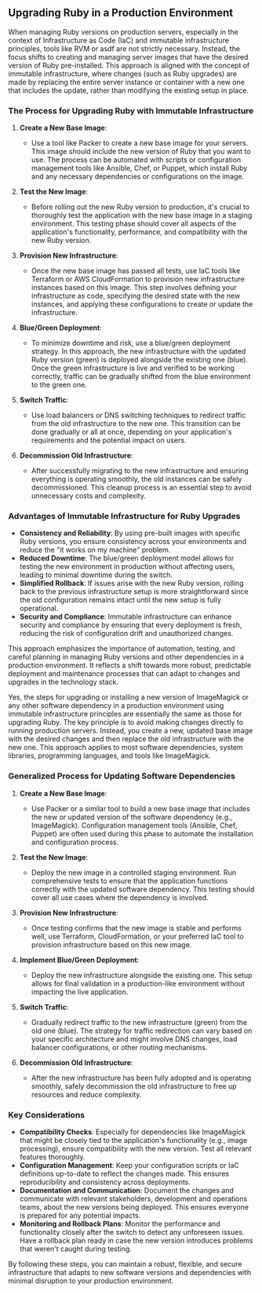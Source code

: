 ## Upgrading Ruby in a Production Environment

When managing Ruby versions on production servers, especially in the context of Infrastructure as Code (IaC) and immutable infrastructure principles, tools like RVM or asdf are not strictly necessary. Instead, the focus shifts to creating and managing server images that have the desired version of Ruby pre-installed. This approach is aligned with the concept of immutable infrastructure, where changes (such as Ruby upgrades) are made by replacing the entire server instance or container with a new one that includes the update, rather than modifying the existing setup in place.

### The Process for Upgrading Ruby with Immutable Infrastructure

1. **Create a New Base Image**:

   - Use a tool like Packer to create a new base image for your servers. This image should include the new version of Ruby that you want to use. The process can be automated with scripts or configuration management tools like Ansible, Chef, or Puppet, which install Ruby and any necessary dependencies or configurations on the image.

2. **Test the New Image**:

   - Before rolling out the new Ruby version to production, it's crucial to thoroughly test the application with the new base image in a staging environment. This testing phase should cover all aspects of the application's functionality, performance, and compatibility with the new Ruby version.

3. **Provision New Infrastructure**:

   - Once the new base image has passed all tests, use IaC tools like Terraform or AWS CloudFormation to provision new infrastructure instances based on this image. This step involves defining your infrastructure as code, specifying the desired state with the new instances, and applying these configurations to create or update the infrastructure.

4. **Blue/Green Deployment**:

   - To minimize downtime and risk, use a blue/green deployment strategy. In this approach, the new infrastructure with the updated Ruby version (green) is deployed alongside the existing one (blue). Once the green infrastructure is live and verified to be working correctly, traffic can be gradually shifted from the blue environment to the green one.

5. **Switch Traffic**:

   - Use load balancers or DNS switching techniques to redirect traffic from the old infrastructure to the new one. This transition can be done gradually or all at once, depending on your application's requirements and the potential impact on users.

6. **Decommission Old Infrastructure**:
   - After successfully migrating to the new infrastructure and ensuring everything is operating smoothly, the old instances can be safely decommissioned. This cleanup process is an essential step to avoid unnecessary costs and complexity.

### Advantages of Immutable Infrastructure for Ruby Upgrades

- **Consistency and Reliability**: By using pre-built images with specific Ruby versions, you ensure consistency across your environments and reduce the "it works on my machine" problem.
- **Reduced Downtime**: The blue/green deployment model allows for testing the new environment in production without affecting users, leading to minimal downtime during the switch.
- **Simplified Rollback**: If issues arise with the new Ruby version, rolling back to the previous infrastructure setup is more straightforward since the old configuration remains intact until the new setup is fully operational.
- **Security and Compliance**: Immutable infrastructure can enhance security and compliance by ensuring that every deployment is fresh, reducing the risk of configuration drift and unauthorized changes.

This approach emphasizes the importance of automation, testing, and careful planning in managing Ruby versions and other dependencies in a production environment. It reflects a shift towards more robust, predictable deployment and maintenance processes that can adapt to changes and upgrades in the technology stack.

Yes, the steps for upgrading or installing a new version of ImageMagick or any other software dependency in a production environment using immutable infrastructure principles are essentially the same as those for upgrading Ruby. The key principle is to avoid making changes directly to running production servers. Instead, you create a new, updated base image with the desired changes and then replace the old infrastructure with the new one. This approach applies to most software dependencies,  system libraries, programming languages, and tools like ImageMagick.

### Generalized Process for Updating Software Dependencies

1. **Create a New Base Image**:

   - Use Packer or a similar tool to build a new base image that includes the new or updated version of the software dependency (e.g., ImageMagick). Configuration management tools (Ansible, Chef, Puppet) are often used during this phase to automate the installation and configuration process.

2. **Test the New Image**:

   - Deploy the new image in a controlled staging environment. Run comprehensive tests to ensure that the application functions correctly with the updated software dependency. This testing should cover all use cases where the dependency is involved.

3. **Provision New Infrastructure**:

   - Once testing confirms that the new image is stable and performs well, use Terraform, CloudFormation, or your preferred IaC tool to provision infrastructure based on this new image.

4. **Implement Blue/Green Deployment**:

   - Deploy the new infrastructure alongside the existing one. This setup allows for final validation in a production-like environment without impacting the live application.

5. **Switch Traffic**:

   - Gradually redirect traffic to the new infrastructure (green) from the old one (blue). The strategy for traffic redirection can vary based on your specific architecture and might involve DNS changes, load balancer configurations, or other routing mechanisms.

6. **Decommission Old Infrastructure**:
   - After the new infrastructure has been fully adopted and is operating smoothly, safely decommission the old infrastructure to free up resources and reduce complexity.

### Key Considerations

- **Compatibility Checks**: Especially for dependencies like ImageMagick that might be closely tied to the application's functionality (e.g., image processing), ensure compatibility with the new version. Test all relevant features thoroughly.
- **Configuration Management**: Keep your configuration scripts or IaC definitions up-to-date to reflect the changes made. This ensures reproducibility and consistency across deployments.
- **Documentation and Communication**: Document the changes and communicate with relevant stakeholders,  development and operations teams, about the new versions being deployed. This ensures everyone is prepared for any potential impacts.
- **Monitoring and Rollback Plans**: Monitor the performance and functionality closely after the switch to detect any unforeseen issues. Have a rollback plan ready in case the new version introduces problems that weren't caught during testing.

By following these steps, you can maintain a robust, flexible, and secure infrastructure that adapts to new software versions and dependencies with minimal disruption to your production environment.
